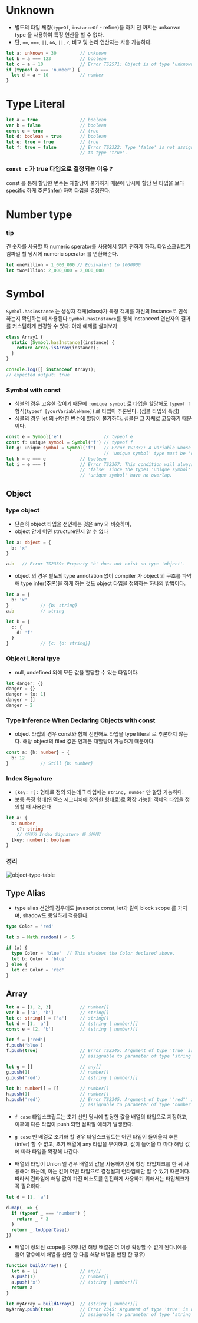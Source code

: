 # Unknown 
- 별도의 타입 체킹(`typeOf`, `instanceOf` - refine)을 하기 전 까지는 unkonwn type 을 사용하여 특정 연산을 할 수 없다.
- 단, `==`, `===`, `||`, `&&`, `||`, `?`, 비교 및 논리 연산자는 사용 가능하다. 
```ts
let a: unknown = 30         // unknown
let b = a === 123           // boolean
let c = a + 10              // Error TS2571: Object is of type 'unknown'.
if (typeof a === 'number') {
  let d = a + 10            // number
}
```

# Type Literal 
```ts
let a = true                // boolean
var b = false               // boolean
const c = true              // true
let d: boolean = true       // boolean
let e: true = true          // true
let f: true = false         // Error TS2322: Type 'false' is not assignable
                            // to type 'true'.
```
### `const c` 가 true 타입으로 결정되는 이유 ? 
const 를 통해 할당한 변수는 재할당이 불가하기 때문에 당시에 할당 된 타입을 보다 specific 하게  추론(infer) 하여 타입을 결정한다.

# Number type 
### tip 
긴 숫자를 사용할 때 numeric sperator를 사용해서 읽기 편하게 하자. 타입스크립트가 컴파일 할 당시에 numeric sperator 를 변환해준다. 
```ts
let oneMillion = 1_000_000 // Equivalent to 1000000
let twoMillion: 2_000_000 = 2_000_000

```

# Symbol 
`Symbol.hasInstance` 는 생성자 객체(class)가 특정 객체를 자신의 Instance로  인식하는지 확인하는 데 사용된다.`Symbol.hasInstance`를 통해  instanceof 연산자의 결과를 커스텀하게 변경할 수 있다. 아래 예제를 살펴보자
```js
class Array1 {
  static [Symbol.hasInstance](instance) {
    return Array.isArray(instance);
  }
}

console.log([] instanceof Array1);
// expected output: true

```
### Symbol with const
- 심볼의 경우 고유한 값이기 때문에 `:unique symbol` 로 타입을 할당해도 `typeof f` 형식(`typeof [yourVariableName]`) 로 타입이 추론된다. (심볼 타입의 특성) 
- 심볼의 경우 let 의 선언한 변수에 할당이 불가하다. 심볼은 그 자체로 고유하기 때문이다.
```ts
const e = Symbol('e')                // typeof e
const f: unique symbol = Symbol('f') // typeof f
let g: unique symbol = Symbol('f')   // Error TS1332: A variable whose type is a
                                     // 'unique symbol' type must be 'const'.
let h = e === e             // boolean
let i = e === f             // Error TS2367: This condition will always return
                            // 'false' since the types 'unique symbol' and
                            // 'unique symbol' have no overlap.

```

## Object 

### type object 
- 단순히 object 타입을 선언하는 것은 any 와 비슷하며, 
- object 안에 어떤 structure인지 알 수 없다 
```ts
let a: object = {
  b: 'x'
}

a.b   // Error TS2339: Property 'b' does not exist on type 'object'.
```
- object 의 경우 별도의 type annotation 없이 compiler 가 object 의 구조를 파악해 type infer(추론)을 하게 하는 것도 object 타입을 정의하는 하나의 방법이다. 
  
```ts
let a = {
  b: 'x'
}            // {b: string}
a.b          // string

let b = {
  c: {
    d: 'f'
  }
}            // {c: {d: string}}
```

### Object Literal tpye
- null, undefined 외에 모든 값을 할당할 수 있는 타입이다.
```ts
let danger: {}
danger = {}
danger = {x: 1}
danger = []
danger = 2
```

### Type Inference When Declaring Objects with const
- object 타입의 경우 const와 함께 선언해도 타입을 type literal 로 추론하지 않는다. 해당 object의 filed 값은 언제든 재할당이 가능하기 때문이다. 
```ts
const a: {b: number} = {
  b: 12
}            // Still {b: number}
```
### Index Signature
- `[key: T]:` 형태로 정의 되는데 T 타입에는 `string, number` 만 할당 가능하다. 
- 보통 특정 형태(인덱스 시그니처에 정의한 형태로)로 확장 가능한 객체의 타입을 정의할 때 사용한다
```ts
let a: {
  b: number 
	c?: string 
	// 아래가 Index Signature 를 의미함
  [key: number]: boolean 
}
```


### 정리 
![object-type-table](https://imgur.com/CBrSKXc.png)

## Type Alias
- type alias 선언의 경우에도 javascript const, let과 같이 block scope 를 가지며, shadow도 동일하게 적용된다.
```ts
type Color = 'red'

let x = Math.random() < .5

if (x) {
  type Color = 'blue'  // This shadows the Color declared above.
  let b: Color = 'blue'
} else {
  let c: Color = 'red'
}

```

## Array

```ts
let a = [1, 2, 3]           // number[]
var b = ['a', 'b']          // string[]
let c: string[] = ['a']     // string[]
let d = [1, 'a']            // (string | number)[]
const e = [2, 'b']          // (string | number)[]

let f = ['red']
f.push('blue')
f.push(true)                // Error TS2345: Argument of type 'true' is not
                            // assignable to parameter of type 'string'.

let g = []                  // any[]
g.push(1)                   // number[]
g.push('red')               // (string | number)[]

let h: number[] = []        // number[]
h.push(1)                   // number[]
h.push('red')               // Error TS2345: Argument of type '"red"' is not
                            // assignable to parameter of type 'number'.
```
- `f case` 타입스크립트는 초기 선언 당시에 할당한 값을 배열의 타입으로 지정하고, 이후에 다른 타입이 push 되면 컴파일 에러가 발생한다. 
- `g case` 빈 배열로 초기화 할 경우 타입스크립트는 어떤 타입이 들어올지 추론(infer) 할 수 없고, 초기 배열에 any 타입을 부여하고, 값이 들어올 때 마다 해당 값에 따라 타입을 확장해 나간다. 

- 배열의 타입이 Union 일 경우 배열의 값을 사용하기전에 항상 타입체크를 한 뒤 사용해야 하는데, 이는 값이 어떤 타입으로 결정될지 런타임에만 알 수 있기 때문이다. 따라서 런타임에 해당 값이 가진 메소도를 안전하게 사용하기 위해서는 타입체크가 꼭 필요하다. 
```ts
let d = [1, 'a']

d.map(_ => {
  if (typeof _ === 'number') {
    return _ * 3
  }
  return _.toUpperCase()
})


```

- 배열이 정의된 scope를 벗어나면 해당 배열은 더 이상 확장할 수 없게 된다.(예를 들어 함수에서 배열을 선언 한 다음 해당 배열을 반환 한 경우)
```ts
function buildArray() {
  let a = []                // any[]
  a.push(1)                 // number[]
  a.push('x')               // (string | number)[]
  return a
}

let myArray = buildArray()  // (string | number)[]
myArray.push(true)          // Error 2345: Argument of type 'true' is not
                            // assignable to parameter of type 'string | number'.

```
